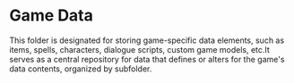# Game Data

This folder is designated for storing game-specific data elements, such as items, spells, characters, dialogue scripts, custom game models, etc.It serves as a central repository for data that defines or alters for the game's data contents, organized by subfolder.
